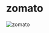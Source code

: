 # zomato
![zomato](
    https://failurebeforesuccess.com/wp-content/uploads/2021/08/thebridgechronicle_2021-02_5fe.jpg
)
